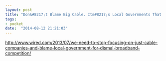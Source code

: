 ```yaml
---
layout: post
title: "Don&#8217;t Blame Big Cable. It&#8217;s Local Governments That Choke Broadband Competition | WIRED"
tags:
- pocket
date:  "2014-08-12 21:21:03"
---
```


http://www.wired.com/2013/07/we-need-to-stop-focusing-on-just-cable-companies-and-blame-local-government-for-dismal-broadband-competition/

